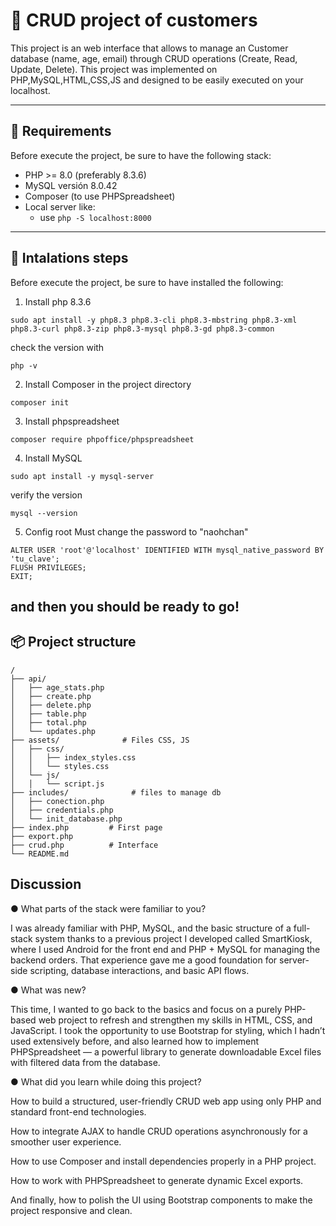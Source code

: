# 🧾 CRUD project of customers 

This project is an web interface that allows to manage an Customer database (name, age, email) through CRUD operations (Create, Read, Update, Delete). This project was implemented on PHP,MySQL,HTML,CSS,JS and designed to be easily executed on your localhost.

---

## 🚀 Requirements

Before execute the project, be sure to have the following stack:
- PHP >= 8.0 (preferably 8.3.6)
- MySQL versión 8.0.42
- Composer (to use PHPSpreadsheet)
- Local server like:
  - use `php -S localhost:8000`

---

## 🚀 Intalations steps

Before execute the project, be sure to have installed the following:

1) Install php 8.3.6
```ssh
sudo apt install -y php8.3 php8.3-cli php8.3-mbstring php8.3-xml php8.3-curl php8.3-zip php8.3-mysql php8.3-gd php8.3-common
```
   check the version with
```ssh
php -v
```
2) Install Composer in the project directory
```ssh
composer init
```
3) Install phpspreadsheet 
```ssh
composer require phpoffice/phpspreadsheet
```
4) Install MySQL
```ssh
sudo apt install -y mysql-server
```
  verify the version
```ssh
mysql --version
```
5) Config root 
Must change the password to "naohchan"
```ssh
ALTER USER 'root'@'localhost' IDENTIFIED WITH mysql_native_password BY 'tu_clave';
FLUSH PRIVILEGES;
EXIT;
```
and then you should be ready to go!
---

## 📦 Project structure

```plaintext
/
├── api/
│   ├── age_stats.php
│   ├── create.php
│   ├── delete.php
│   ├── table.php
│   ├── total.php
│   └── updates.php
├── assets/              # Files CSS, JS
│   ├── css/
│   │   ├── index_styles.css
│   │   └── styles.css
│   └── js/
│   │   └── script.js
├── includes/              # files to manage db
│   ├── conection.php
│   ├── credentials.php
│   └── init_database.php
├── index.php         # First page
├── export.php        
├── crud.php          # Interface
└── README.md
```
## Discussion

● What parts of the stack were familiar to you?

I was already familiar with PHP, MySQL, and the basic structure of a full-stack system thanks to a previous project I developed called SmartKiosk, where I used Android for the front end and PHP + MySQL for managing the backend orders. That experience gave me a good foundation for server-side scripting, database interactions, and basic API flows.

● What was new?

This time, I wanted to go back to the basics and focus on a purely PHP-based web project to refresh and strengthen my skills in HTML, CSS, and JavaScript. I took the opportunity to use Bootstrap for styling, which I hadn’t used extensively before, and also learned how to implement PHPSpreadsheet — a powerful library to generate downloadable Excel files with filtered data from the database.

● What did you learn while doing this project?

How to build a structured, user-friendly CRUD web app using only PHP and standard front-end technologies.

How to integrate AJAX to handle CRUD operations asynchronously for a smoother user experience.

How to use Composer and install dependencies properly in a PHP project.

How to work with PHPSpreadsheet to generate dynamic Excel exports.

And finally, how to polish the UI using Bootstrap components to make the project responsive and clean.
